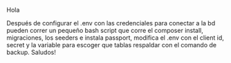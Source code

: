 Hola

Después de configurar el .env con las credenciales para conectar a la bd
pueden correr un pequeño bash script que corre el composer install, migraciones,
los seeders e instala passport, modifica el .env 
con el client id, secret y la variable para escoger que tablas respaldar
con el comando de backup. Saludos!
